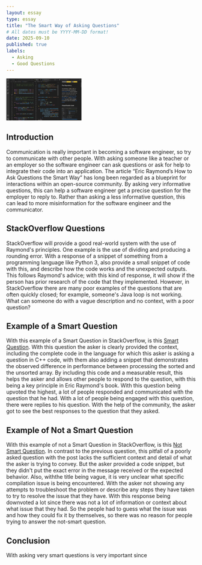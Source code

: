 ```yaml
---
layout: essay
type: essay
title: "The Smart Way of Asking Questions"
# All dates must be YYYY-MM-DD format!
date: 2025-09-10
published: true
labels:
  - Asking
  - Good Questions
---
```


<img width="200px" class="rounded float-start pe-4" src="../img/vsgcode.png">

## Introduction

Communication is really important in becoming a software engineer, so try to communicate with other people. With asking someone like a teacher or an employer so the software engineer can ask questions or ask for help to integrate their code into an application. The article “Eric Raymond’s How to Ask Questions the Smart Way” has long been regarded as a blueprint for interactions within an open-source community. By asking very informative questions, this can help a software engineer get a precise question for the employer to reply to. Rather than asking a less informative question, this can lead to more misinformation for the software engineer and the communicator. 

## StackOverflow Questions

StackOverflow will provide a good real-world system with the use of Raymond's principles. One example is the use of dividing and producing a rounding error. With a response of a snippet of something from a programming language like Python 3, also provide a small snippet of code with this, and describe how the code works and the unexpected outputs. This follows Raymond's advice; with this kind of response, it will show if the person has prior research of the code that they implemented. However, in StackOverflow there are many poor examples of the questions that are often quickly closed; for example, someone's Java loop is not working. What can someone do with a vague description and no context, with a poor question?

## Example of a Smart Question

With this example of a Smart Question in StackOverflow, is this [Smart Question](https://stackoverflow.com/questions/11227809/why-is-processing-a-sorted-array-faster-than-processing-an-unsorted-array). With this question the asker is clearly provided the context, including the complete code in the language for which this asker is asking a question in C++ code, with them also adding a snippet that demonstrates the observed difference in performance between processing the sorted and the unsorted array. By including this code and a measurable result, this helps the asker and allows other people to respond to the question, with this being a key principle in Eric Raymond's book. With this question being upvoted the highest, a lot of people responded and communicated with the question that he had. With a lot of people being engaged with this question, there were replies to his question. With the help of the community, the asker got to see the best responses to the question that they asked. 

## Example of Not a Smart Question

With this example of not a Smart Question in StackOverflow, is this [Not Smart Question](https://stackoverflow.com/questions/44013965/java-main-function-wont-compile-with-a-method-in-it). In contrast to the previous question, this pitfall of a poorly asked question with the post lacks the sufficient context and detail of what the asker is trying to convey. But the asker provided a code snippet, but they didn't put the exact error in the message received or the expected behavior. Also, withthe title being vague, it is very unclear what specific compilation issue is being encountered. With the asker not showing any attempts to troubleshoot the problem or describe any steps they have taken to try to resolve the issue that they have. With this response being downvoted a lot since there was not a lot of information or context about what issue that they had. So the people had to guess what the issue was and how they could fix it by themselves, so there was no reason for people trying to answer the not-smart question.

## Conclusion 

With asking very smart questions is very important since 
